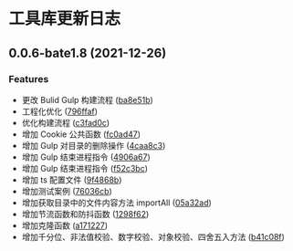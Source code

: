 # 工具库更新日志

## 0.0.6-bate1.8 (2021-12-26)


### Features

* 更改 Bulid Gulp 构建流程 ([ba8e51b](https://github.com/DesBisous/vite-tools/commit/ba8e51b97510ab84a39399d1797bf348e7ae7db6))
* 工程化优化 ([796ffaf](https://github.com/DesBisous/vite-tools/commit/796ffafee5ed23f9eb94750fa88e048e5acff7d5))
* 优化构建流程 ([c3fad0c](https://github.com/DesBisous/vite-tools/commit/c3fad0c9e771a087efee7706a45fe995b4260965))
* 增加 Cookie 公共函数 ([fc0ad47](https://github.com/DesBisous/vite-tools/commit/fc0ad475d12c5127679c68fd11226488299840c3))
* 增加 Gulp 对目录的删除操作 ([4caa8c3](https://github.com/DesBisous/vite-tools/commit/4caa8c3c5c6249039ad0f7e96043558050fda972))
* 增加 Gulp 结束进程指令 ([4906a67](https://github.com/DesBisous/vite-tools/commit/4906a6797bf6cc8287cc8036d949cb9bbbc11eac))
* 增加 Gulp 结束进程指令 ([f52c3bc](https://github.com/DesBisous/vite-tools/commit/f52c3bc38efde20df9ea73e70a6511080d880bae))
* 增加 ts 配置文件 ([9f4868b](https://github.com/DesBisous/vite-tools/commit/9f4868bae9eb351d3235376cf2dbc15ee0e22650))
* 增加测试案例 ([76036cb](https://github.com/DesBisous/vite-tools/commit/76036cbdb8afa4c9bbf2f5d05d24480bfccdbaee))
* 增加获取目录中的文件内容方法 importAll ([05a32ad](https://github.com/DesBisous/vite-tools/commit/05a32adbc42e2294cf230c66377f7e6988bb1409))
* 增加节流函数和防抖函数 ([1298f62](https://github.com/DesBisous/vite-tools/commit/1298f6232f3d9b9d53797acfee2a1d6f2e1f79df))
* 增加克隆函数 ([a171227](https://github.com/DesBisous/vite-tools/commit/a17122797ac24c3b6e590af813d9eebfdebe40ae))
* 增加千分位、非法值校验、数字校验、对象校验、四舍五入方法 ([b41c08f](https://github.com/DesBisous/vite-tools/commit/b41c08fc6f3ca9c1fe55e2c7edf1cd83d20fd54e))



